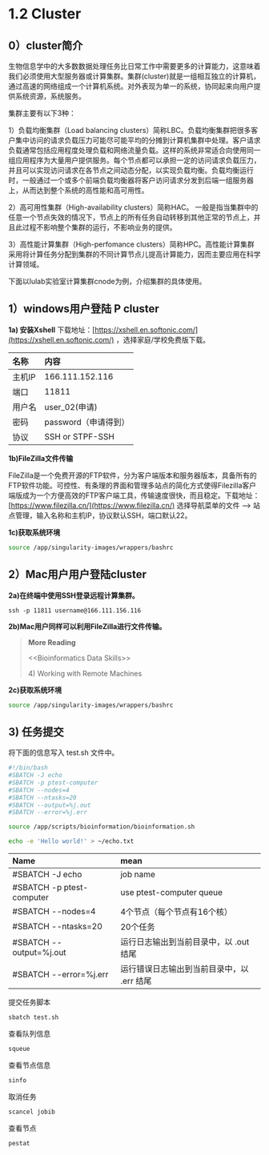 # 1.2 Cluster

## 0）cluster简介

生物信息学中的大多数数据处理任务比日常工作中需要更多的计算能力，这意味着我们必须使用大型服务器或计算集群。集群\(cluster\)就是一组相互独立的计算机，通过高速的网络组成一个计算机系统。对外表现为单一的系统，协同起来向用户提供系统资源，系统服务。

集群主要有以下3种：

1）负载均衡集群（Load balancing clusters）简称LBC。负载均衡集群把很多客户集中访问的请求负载压力可能尽可能平均的分摊到计算机集群中处理。客户请求负载通常包括应用程度处理负载和网络流量负载。这样的系统非常适合向使用同一组应用程序为大量用户提供服务。每个节点都可以承担一定的访问请求负载压力，并且可以实现访问请求在各节点之间动态分配，以实现负载均衡。负载均衡运行时，一般通过一个或多个前端负载均衡器将客户访问请求分发到后端一组服务器上，从而达到整个系统的高性能和高可用性。

2）高可用性集群（High-availability clusters）简称HAC。 一般是指当集群中的任意一个节点失效的情况下，节点上的所有任务自动转移到其他正常的节点上，并且此过程不影响整个集群的运行，不影响业务的提供。

3）高性能计算集群（High-perfomance clusters）简称HPC。高性能计算集群采用将计算任务分配到集群的不同计算节点儿提高计算能力，因而主要应用在科学计算领域。

下面以lulab实验室计算集群cnode为例，介绍集群的具体使用。

## 1）windows用户登陆 P cluster

**1a\) 安装Xshell** 下载地址：[https://xshell.en.softonic.com/](https://xshell.en.softonic.com/) ，选择家庭/学校免费版下载。

| 名称 | 内容 |
| :--- | :--- |
| 主机IP | 166.111.152.116 |
| 端口 | 11811 |
| 用户名 | user\_02\(申请\) |
| 密码 | password（申请得到） |
| 协议 | SSH or STPF-SSH |

**1b\)FileZilla文件传输**

FileZilla是一个免费开源的FTP软件，分为客户端版本和服务器版本，具备所有的FTP软件功能。可控性、有条理的界面和管理多站点的简化方式使得Filezilla客户端版成为一个方便高效的FTP客户端工具，传输速度很快，而且稳定。下载地址：[https://www.filezilla.cn/](https://www.filezilla.cn/) 选择导航菜单的文件 --&gt; 站点管理，输入名称和主机IP，协议默认SSH，端口默认22。

**1c\)获取系统环境**

```bash
source /app/singularity-images/wrappers/bashrc
```

## 2）Mac用户用户登陆cluster

**2a\)在终端中使用SSH登录远程计算集群。**

`ssh -p 11811 username@166.111.156.116`

**2b\)Mac用户同样可以利用FileZilla进行文件传输。**

> **More Reading**
>
> &lt;&lt;Bioinformatics Data Skills&gt;&gt;
>
> 4\) Working with Remote Machines

**2c\)获取系统环境**

```bash
source /app/singularity-images/wrappers/bashrc
```

## 3) 任务提交

将下面的信息写入 test.sh 文件中。

```sh
#!/bin/bash
#SBATCH -J echo
#SBATCH -p ptest-computer
#SBATCH --nodes=4
#SBATCH --ntasks=20
#SBATCH --output=%j.out
#SBATCH --error=%j.err

source /app/scripts/bioinformation/bioinformation.sh

echo -e 'Hello world!' > ~/echo.txt

```

| Name | mean |
|:-|:-|
|#SBATCH -J echo |job name |
|#SBATCH -p ptest-computer | use ptest-computer queue |
|#SBATCH --nodes=4 | 4个节点（每个节点有16个核） |
|#SBATCH --ntasks=20 | 20个任务 |
|#SBATCH --output=%j.out | 运行日志输出到当前目录中，以 .out 结尾 |
|#SBATCH --error=%j.err | 运行错误日志输出到当前目录中，以 .err 结尾 |

提交任务脚本
```sh
sbatch test.sh
```

查看队列信息

```sh
squeue
```

查看节点信息

```sh
sinfo
```

取消任务

```sh
scancel jobib
```

查看节点
```sh
pestat
```

